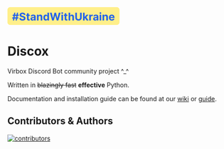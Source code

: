 [![Stand With Ukraine](https://raw.githubusercontent.com/vshymanskyy/StandWithUkraine/main/badges/StandWithUkraine.svg)](https://stand-with-ukraine.pp.ua)

# Discox

Virbox Discord Bot community project ^\_^

Written in ~~blazingly fast~~ **effective** Python.

Documentation and installation guide can be found at our [wiki](https://github.com/v1rbox/discox/wiki) or [guide](#how-to-setup-very-simplified).

## Contributors & Authors

[![contributors](https://contrib.rocks/image?repo=v1rbox/discox)](https://github.com/v1rbox/discox/graphs/contributors)
